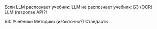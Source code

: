 Если LLM
    распознает учебник:
        LLM 
    не распознает учебник:
        БЗ
        (OCR)
        LLM (response API?)


БЗ:
    Учебники
    Методики (избыточно?)
    Стандарты